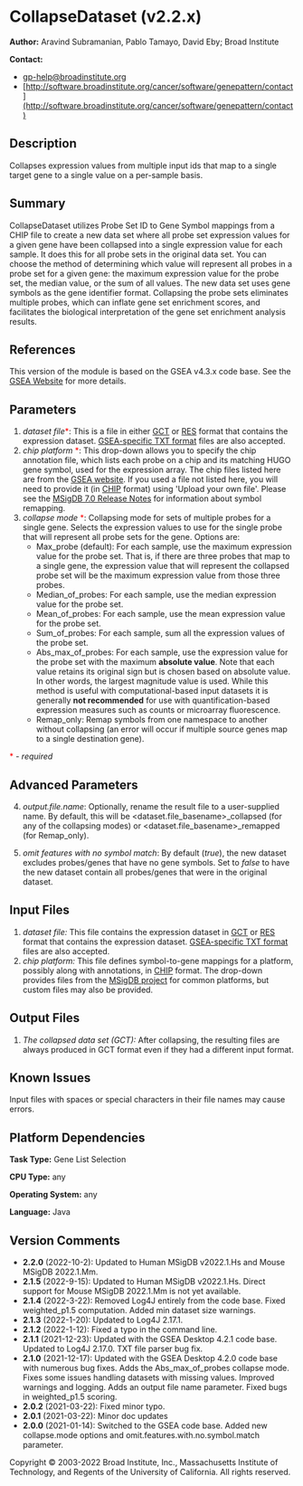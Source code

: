 # CollapseDataset (v2.2.x)

**Author:** Aravind Subramanian, Pablo Tamayo, David Eby; Broad
Institute

**Contact:**

- gp-help@broadinstitute.org
- [http://software.broadinstitute.org/cancer/software/genepattern/contact](http://software.broadinstitute.org/cancer/software/genepattern/contact)

## Description

Collapses expression values from multiple input ids that map to a single target gene to a single value on a per-sample basis.

## Summary

CollapseDataset utilizes Probe Set ID to Gene Symbol mappings from a CHIP file to create 
a new data set where all probe set expression values for a given gene have been collapsed 
into a single expression value for each sample. It does this for all probe sets in the 
original data set. You can choose the method of determining which value will represent all 
probes in a probe set for a given gene: the maximum expression value for the probe set, the 
median value, or the sum of all values. The new data set uses gene symbols as the gene 
identifier format. Collapsing the probe sets eliminates multiple probes, which can inflate 
gene set enrichment scores, and facilitates the biological interpretation of the gene set 
enrichment analysis results.

## References

This version of the module is based on the GSEA v4.3.x code base. See the 
[GSEA Website](https://www.gsea-msigdb.org/gsea/) for more details.

## Parameters 

1. *dataset file*<span style="color:red;">*</span>:  This is a file in either 
 [GCT](https://software.broadinstitute.org/cancer/software/gsea/wiki/index.php/Data_formats#GCT:_Gene_Cluster_Text_file_format_.28.2A.gct.29")
 or [RES](https://software.broadinstitute.org/cancer/software/gsea/wiki/index.php/Data_formats#RES:_ExpRESsion_.28with_P_and_A_calls.29_file_format_.28.2A.res.29)
 format that contains the expression dataset.
 [GSEA-specific TXT format](https://software.broadinstitute.org/cancer/software/gsea/wiki/index.php/Data_formats#TXT:_Text_file_format_for_expression_dataset_.28.2A.txt.29) files are also accepted.
2. *chip platform* <span style="color:red;">*</span>: This drop-down allows you to specify 
 the chip annotation file, which lists each probe on a chip and its matching HUGO gene symbol, 
 used for the expression array. The chip files listed here are from the 
 [GSEA website](https://www.gsea-msigdb.org/gsea/downloads.jsp). If you used a file not listed 
 here, you will need to provide it 
 (in [CHIP](https://software.broadinstitute.org/cancer/software/gsea/wiki/index.php/Data_formats#CHIP:_Chip_file_format_.28.2A.chip.29) format) 
 using 'Upload your own file'.  Please see the [MSigDB 7.0 Release Notes](http://software.broadinstitute.org/cancer/software/gsea/wiki/index.php/MSigDB_v7.0_Release_Notes)
 for information about symbol remapping.
3. *collapse mode* <span style="color:red;">*</span>: Collapsing mode for sets of multiple probes for a single gene. Selects the expression values to use for the single probe that will represent all probe sets for the gene. Options are:
   - Max_probe (default): For each sample, use the maximum expression value for the probe set. That is, if there are three probes that map to a single gene, the expression value that will represent the collapsed probe set will be the maximum expression value from those three probes.
   - Median_of_probes: For each sample, use the median expression value for the probe set.
   - Mean_of_probes: For each sample, use the mean expression value for the probe set.
   - Sum_of_probes: For each sample, sum all the expression values of the probe set.
   - Abs_max_of_probes: For each sample, use the expression value for the probe set with the maximum **absolute value**.  Note that each value retains its original sign but is chosen based on absolute value.
     In other words, the largest magnitude value is used.  While this method is useful with computational-based input datasets it is generally **not recommended** for use with quantification-based expression 
     measures such as counts or microarray fluorescence.
   - Remap_only: Remap symbols from one namespace to another without collapsing (an error will occur if multiple source genes map to a single destination gene).

  <span style="color:red;">*</span> - *required*

## Advanced Parameters 

4. *output.file.name*:
 Optionally, rename the result file to a user-supplied name.  By default, this will be &lt;dataset.file_basename&gt;_collapsed (for any of the collapsing modes) or 
 &lt;dataset.file_basename&gt;_remapped (for Remap_only). 

5. *omit features with no symbol match*: 
 By default (*true*), the new dataset excludes probes/genes that have no gene symbols. Set to *false* 
 to have the new dataset contain all probes/genes that were in the original dataset.


## Input Files

1. *dataset file:*  This file contains the expression dataset in [GCT](https://software.broadinstitute.org/cancer/software/gsea/wiki/index.php/Data_formats#GCT:_Gene_Cluster_Text_file_format_.28.2A.gct.29") 
or [RES](https://software.broadinstitute.org/cancer/software/gsea/wiki/index.php/Data_formats#RES:_ExpRESsion_.28with_P_and_A_calls.29_file_format_.28.2A.res.29) format that contains the 
expression dataset.
[GSEA-specific TXT format](https://software.broadinstitute.org/cancer/software/gsea/wiki/index.php/Data_formats#TXT:_Text_file_format_for_expression_dataset_.28.2A.txt.29) files are also accepted.
2. *chip platform:* This file defines symbol-to-gene mappings for a platform, possibly along with annotations, in 
[CHIP](https://software.broadinstitute.org/cancer/software/gsea/wiki/index.php/Data_formats#CHIP:_Chip_file_format_.28.2A.chip.29) format.
The drop-down provides files from the [MSigDB project](https://www.gsea-msigdb.org) for common platforms, but custom files may also be provided.

## Output Files

1. *The collapsed data set (GCT):* After collapsing, the resulting files are always produced in GCT format even if they had a different input format. 

## Known Issues

Input files with spaces or special characters in their file names may cause errors.

## Platform Dependencies

**Task Type:**  Gene List Selection

**CPU Type:**  any

**Operating System:**  any

**Language:**  Java

## Version Comments

- **2.2.0** (2022-10-2): Updated to Human MSigDB v2022.1.Hs and Mouse MSigDB 2022.1.Mm.
- **2.1.5** (2022-9-15): Updated to Human MSigDB v2022.1.Hs. Direct support for Mouse MSigDB 2022.1.Mm is not yet available.
- **2.1.4** (2022-3-22): Removed Log4J entirely from the code base. Fixed weighted_p1.5 computation.  Added min dataset size warnings.
- **2.1.3** (2022-1-20): Updated to Log4J 2.17.1.
- **2.1.2** (2022-1-12): Fixed a typo in the command line.
- **2.1.1** (2021-12-23): Updated with the GSEA Desktop 4.2.1 code base. Updated to Log4J 2.17.0. TXT file parser bug fix.
- **2.1.0** (2021-12-17): Updated with the GSEA Desktop 4.2.0 code base with numerous bug fixes. Adds the Abs_max_of_probes collapse mode. Fixes some issues handling datasets with missing values. Improved warnings and logging. Adds an output file name parameter. Fixed bugs in weighted_p1.5 scoring.
- **2.0.2** (2021-03-22): Fixed minor typo.
- **2.0.1** (2021-03-22): Minor doc updates
- **2.0.0** (2021-01-14): Switched to the GSEA code base. Added new collapse.mode options and omit.features.with.no.symbol.match parameter.

Copyright © 2003-2022 Broad Institute, Inc., Massachusetts Institute of
Technology, and Regents of the University of California. All rights
reserved.
